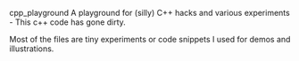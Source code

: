 cpp_playground
A playground for (silly) C++ hacks and various experiments - This c++ code has gone dirty.

Most of the files are tiny experiments or code snippets I used for demos and illustrations.
